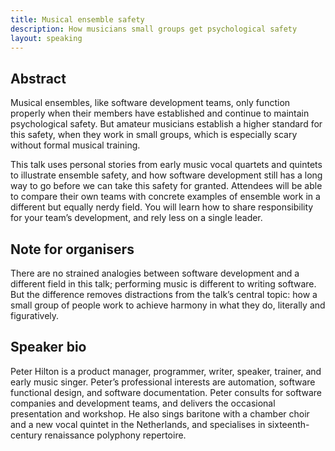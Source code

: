 ```yaml
---
title: Musical ensemble safety
description: How musicians small groups get psychological safety
layout: speaking
---
```


## Abstract

Musical ensembles, like software development teams, only function properly when their members have established and continue to maintain psychological safety. But amateur musicians establish a higher standard for this safety, when they work in small groups, 
which is especially scary without formal musical training.

This talk uses personal stories from early music vocal quartets and quintets to illustrate ensemble safety, and how software development still has a long way to go before we can take this safety for granted. Attendees will be able to compare their own teams with concrete examples of ensemble work in a different but equally nerdy field. You will learn how to share responsibility for your team’s development, and rely less on a single leader.

## Note for organisers

There are no strained analogies between software development and a different field in this talk;
performing music is different to writing software.
But the difference removes distractions from the talk’s central topic:
how a small group of people work to achieve harmony in what they do, literally and figuratively.

## Speaker bio

Peter Hilton is a product manager, programmer, writer, speaker, trainer, and early music singer. Peter’s professional interests are automation, software functional design, and software documentation. Peter consults for software companies and development teams, and delivers the occasional presentation and workshop. He also sings baritone with a chamber choir and a new vocal quintet in the Netherlands, and specialises in sixteenth-century renaissance polyphony repertoire.
